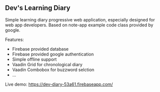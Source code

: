 Dev's Learning Diary
--------------------

Simple learning diary progressive web application, especially designed for web app developers. Based on note-app example code class provided by google.

Features:
 * Firebase provided database
 * Firebase provided google authentication
 * Simple offline support
 * Vaadin Grid for chronological diary
 * Vaadin Combobox for buzzword selction
 * ...

Live demo: https://dev-diary-53a61.firebaseapp.com/
